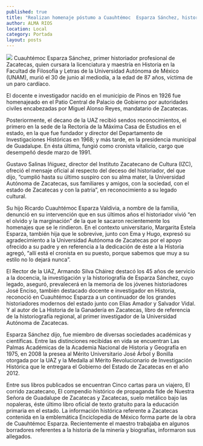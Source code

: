 ```yaml
---
published: true
title: "Realizan homenaje póstumo a Cuauhtémoc  Esparza Sánchez, historiador de Zacatecas"
author: ALMA RIOS
location: Local
category: Portada
layout: posts
---
```


![](http://i.imgur.com/YOVbmD7m.jpg)
Cuauhtémoc Esparza Sánchez, primer historiador profesional de Zacatecas, quien cursara la licenciatura y maestría en Historia en la Facultad de Filosofía y Letras de la Universidad Autónoma de México (UNAM), murió el 30 de junio al mediodía, a la edad de 87 años, víctima de un paro cardíaco.

El docente e investigador nacido en el municipio de Pinos en 1926 fue homenajeado en el Patio Central de Palacio de Gobierno por autoridades civiles encabezadas por Miguel Alonso Reyes, mandatario de Zacatecas.

Posteriormente, el decano de la UAZ recibió sendos reconocimientos, el primero en la sede de la Rectoría de la Máxima Casa de Estudios en el estado, en la que fue fundador y director del Departamento de Investigaciones Históricas en 1968; y más tarde, en la presidencia municipal de Guadalupe. En ésta última, fungió como cronista vitalicio, cargo que desempeñó desde marzo de 1991.

Gustavo Salinas Iñiguez, director del Instituto Zacatecano de Cultura (IZC), ofreció el mensaje oficial al respecto del deceso del historiador, del que dijo, “cumplió hasta su último suspiro con su alma mater, la Universidad Autónoma de Zacatecas, sus familiares y amigos, con la sociedad, con el estado de Zacatecas y con la patria”, en reconocimiento a su legado cultural.

Su hijo Ricardo Cuauhtémoc Esparza Valdivia, a nombre de la familia, denunció en su intervención que en sus últimos años el historiador vivió “en el olvido y la marginación” de la que le sacaron recientemente los homenajes que se le rindieron.
En el contexto universitario, Margarita Estela Esparza, también hija que le sobrevive, junto con Ema y Hugo, expresó su agradecimiento a la Universidad Autónoma de Zacatecas por el apoyo ofrecido a su padre y en referencia a la dedicación  de éste a la Historia agregó, “allí está el cronista en su puesto, porque sabemos que muy a su estilo no lo dejará nunca”.

El Rector de la UAZ, Armando Silva Cháirez  destacó los 45 años de servicio a la docencia, la investigación y la historiografía de Esparza Sánchez, cuyo legado, aseguró, prevalecerá en la memoria de los jóvenes historiadores
José Enciso, también destacado docente e investigador en Historia, reconoció en Cuauhtémoc Esparza a un continuador de los grandes historiadores modernos del estado junto con Elías Amador y Salvador Vidal. Y al autor de La Historia de la Ganadería en Zacatecas, libro de referencia de la historiografía regional, al primer investigador de la Universidad Autónoma de Zacatecas.

 Esparza Sánchez dijo, fue miembro de diversas sociedades académicas y científicas. Entre las distinciones recibidas en vida se encuentran Las Palmas Académicas de la Academia Nacional de Historia y Geografía en 1975, en 2008 la presea al Mérito Universitario José Árbol y Bonilla otorgada por la UAZ y la Medalla al Mérito Revolucionario de Investigación Histórica que le entregara el Gobierno del Estado de Zacatecas en el año 2012.
 
 Entre sus libros publicados se encuentran Cinco cartas para un viajero, El corrido zacatecano, El compendio histórico de propaganda fide de Nuestra Señora de Guadalupe de Zacatecas y Zacatecas, suelo metálico bajo las nopaleras, éste último libro oficial de texto gratuito para la educación primaria en el estado. La información histórica referente a Zacatecas contenida en la emblemática Enciclopedia de México forma parte de la obra de Cuauhtémoc Esparza. Recientemente el maestro trabajaba en algunos borradores referentes a la historia de la minería y biografías, informaron sus allegados.
